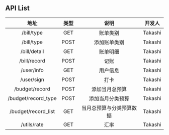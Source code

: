 ## API List

地址|类型|说明|开发人
:-:|:-:|:-:|:-:
/bill/type|GET|账单类别|Takashi
/bill/type|POST|添加账单类别|Takashi
/bill/detail|GET|账单明细|Takashi
/bill/record|POST|记账|Takashi
/user/info|GET|用户信息|Takashi
/user/sign|POST|打卡|Takashi
/budget/record|POST|添加当月总预算|Takashi
/budget/record_type|POST|添加当月分类预算|Takashi
/budget/record_list|GET|当月总预算与分类预算数据|Takashi
/utils/rate|GET|汇率|Takashi